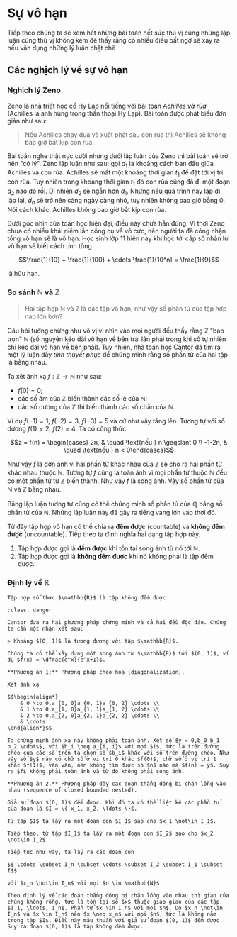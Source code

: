 # Sự vô hạn

Tiếp theo chúng ta sẽ xem hết những bài toán hết sức thú vị cùng những lập luận cũng thú vị không kém để thấy rằng có nhiều điều bất ngờ sẽ xảy ra nếu vận dụng những lý luận chặt chẽ

## Các nghịch lý về sự vô hạn

### Nghịch lý Zeno

Zeno là nhà triết học cổ Hy Lạp nổi tiếng với bài toán *Achilles và rùa* (Achilles là anh hùng trong thần thoại Hy Lạp). Bài toán được phát biểu đơn giản như sau: 

> Nếu Achilles chạy đua và xuất phát sau con rùa thì Achilles sẽ không bao giờ bắt kịp con rùa.

Bài toán nghe thật nực cười nhưng dưới lập luận của Zeno thì bài toán sẽ trở nên "có lý". Zeno lập luận như sau: gọi $d_1$ là khoảng cách ban đầu giữa Achilles và con rùa. Achilles sẽ mất một khoảng thời gian $t_1$ để đặt tới vị trí con rùa. Tuy nhiên trong khoảng thời gian $t_1$ đó con rùa cũng đã đi một đoạn $d_2$ nào đó rồi. Dĩ nhiên $d_2$ sẽ ngắn hơn $d_1$. Nhưng nếu quá trình này lặp đi lặp lại, $d_n$ sẽ trở nên càng ngày càng nhỏ, tuy nhiên không bao giờ bằng $0$. Nói cách khác, Achilles không bao giờ bắt kịp con rùa.

Dưới góc nhìn của toán học hiện đại, điều này chưa hẳn đúng. Vì thời Zeno chưa có nhiều khái niệm lẫn công cụ về vô cực, nên người ta đã công nhận tổng vô hạn sẽ là vô hạn. Học sinh lớp 11 hiện nay khi học tới cấp số nhân lùi vô hạn sẽ biết cách tính tổng 

$$\frac{1}{10} + \frac{1}{100} + \cdots \frac{1}{10^n} = \frac{1}{9}$$

là hữu hạn.

### So sánh $\mathbb{N}$ và $\mathbb{Z}$

> Hai tập hợp $\mathbb{N}$ và $\mathbb{Z}$ là các tập vô hạn, như vậy số phần tử của tập hợp nào lớn hơn?

Câu hỏi tưởng chừng như vô vị vì nhìn vào mọi người đều thấy rằng $\mathbb{Z}$ "bao trọn" $\mathbb{N}$ (số nguyên kéo dài vô hạn về bên trái lẫn phải trong khi số tự nhiên chỉ kéo dài vô hạn về bên phải). Tuy nhiên, nhà toán học Cantor đã tìm ra một lý luận đầy *tính thuyết phục* để chứng minh rằng số phần tử của hai tập là bằng nhau.

Ta xét ánh xạ $f: \mathbb{Z} \to \mathbb{N}$ như sau:

- $f(0) = 0$;
- các số âm của $\mathbb{Z}$ biến thành các số lẻ của $\mathbb{N}$;
- các số dương của $\mathbb{Z}$ thì biến thành các số chẵn của $\mathbb{N}$.

Ví dụ $f(-1) = 1$, $f(-2) = 3$, $f(-3) = 5$ và cứ như vậy tăng lên. Tương tự với số dương $f(1) = 2$, $f(2) = 4$. Ta có công thức

$$z = f(n) = \begin{cases} 2n, & \quad \text{nếu } n \geqslant 0 \\ -1-2n, & \quad \text{nếu } n < 0\end{cases}$$

Như vậy $f$ là đơn ánh vì hai phần tử khác nhau của $\mathbb{Z}$ sẽ cho ra hai phần tử khác nhau thuộc $\mathbb{N}$. Tương tự $f$ cũng là toàn ánh vì mọi phần tử thuộc $\mathbb{N}$ đều có một phần tử từ $\mathbb{Z}$ biến thành. Như vậy $f$ là song ánh. Vậy số phần tử của $\mathbb{N}$ và $\mathbb{Z}$ bằng nhau.

Bằng lập luận tương tự cũng có thể chứng minh số phần tử của $\mathbb{Q}$ bằng số phần tử của $\mathbb{N}$. Những lập luận này đã gây ra tiếng vang lớn vào thời đó.

Từ đây tập hợp vô hạn có thể chia ra **đếm được** (countable) và **không đếm được** (uncountable). Tiếp theo ta định nghĩa hai dạng tập hợp này.

1. Tập hợp được gọi là **đếm được** khi tồn tại song ánh từ nó tới $\mathbb{N}$.
2. Tập hợp được gọi là **không đếm được** khi nó không phải là tập đếm được.

### Định lý về $\mathbb{R}$

````{prf:theorem}
Tập hợp số thực $\mathbb{R}$ là tập không đếm được
````

```{admonition} **Chứng minh**
:class: danger

Cantor đưa ra hai phương pháp chứng minh và cả hai đều độc đáo. Chúng ta cần một nhận xét sau:

> Khoảng $(0, 1)$ là tương đương với tập $\mathbb{R}$.

Chúng ta có thể xây dựng một song ánh từ $\mathbb{R}$ tới $(0, 1)$, ví dụ $f(x) = \dfrac{e^x}{e^x+1}$.

**Phương án 1:** Phương pháp chéo hóa (diagonalization).

Xét ánh xạ

$$\begin{align*}
    & 0 \to 0,a_{0, 0}a_{0, 1}a_{0, 2} \cdots \\
    & 1 \to 0,a_{1, 0}a_{1, 1}a_{1, 2} \cdots \\
    & 2 \to 0,a_{2, 0}a_{2, 1}a_{2, 2} \cdots \\
    & \cdots
\end{align*}$$

Ta chứng minh ánh xạ này không phải toàn ánh. Xét số $y = 0,b_0 b_1 b_2 \cdots$, với $b_i \neq a_{i, i}$ với mọi $i$, tức là trên đường chéo của các số trên ta chọn số $b_i$ khác với số trên đường chéo. Như vậy số $y$ này có chữ số ở vị trí 0 khác $f(0)$, chữ số ở vị trí 1 khác $f(1)$, vân vân, nên không tìm được số $n$ nào mà $f(n) = y$. Suy ra $f$ không phải toàn ánh và từ đó không phải song ánh.

**Phương án 2.** Phương pháp dãy các đoạn thẳng đóng bị chặn lồng vào nhau (sequence of closed bounded nested).

Giả sử đoạn $(0, 1)$ đếm được. Khi đó ta có thể liệt kê các phần tử của đoạn là $I = \{ x_1, x_2, \ldots \}$.

Từ tập $I$ ta lấy ra một đoạn con $I_1$ sao cho $x_1 \not\in I_1$.

Tiếp theo, từ tập $I_1$ ta lấy ra một đoạn con $I_2$ sao cho $x_2 \not\in I_2$.

Tiếp tục như vậy, ta lấy ra các đoạn con

$$ \cdots \subset I_n \subset \cdots \subset I_2 \subset I_1 \subset I$$

với $x_n \not\in I_n$ với mọi $n \in \mathbb{N}$. 

Theo định lý về các đoạn thẳng đóng bị chặn lồng vào nhau thì giao của chúng không rỗng, tức là tồn tại số $x$ thuộc giao giao của các tập $I_1, \ldots, I_n$. Phần tử $x \in I_n$ với mọi $n$. Do $x_n \not\in I_n$ và $x \in I_n$ nên $x \neq x_n$ với mọi $n$, tức là không nằm trong tập $I$. Điều này mâu thuẫn với giả sử đoạn $(0, 1)$ đếm được. Suy ra đoạn $(0, 1)$ là tập không đếm được.
```
